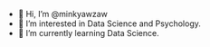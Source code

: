 - 👋 Hi, I’m @minkyawzaw
- 👀 I’m interested in Data Science and Psychology.
- 🌱 I’m currently learning Data Science.

